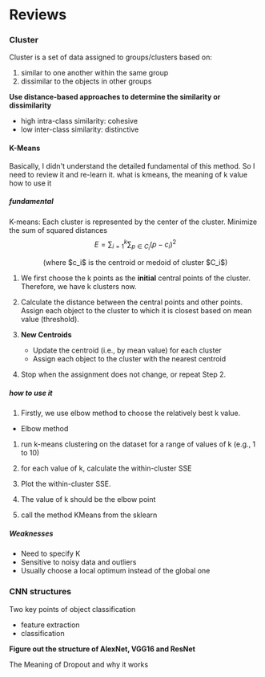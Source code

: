 Reviews
==========

### Cluster
Cluster is a set of data assigned to groups/clusters based on:
1. similar to one another within the same group
2. dissimilar to the objects in other groups

**Use distance-based approaches to determine the similarity or dissimilarity**
- high intra-class similarity: cohesive 
- low inter-class similarity: distinctive

#### K-Means
Basically, I didn't understand the detailed fundamental of this method. So I need to review it and re-learn it.
what is kmeans, the meaning of k value
how to use it
##### fundamental
K-means: Each cluster is represented by the center of the cluster.
Minimize the sum of squared distances
$$E = \sum\nolimits_{i=1}^k \sum\nolimits_{p \in C_i}(p-c_i)^2 $$
<center>(where $c_i$ is the centroid or medoid of cluster $C_i$)</center>

1. We first choose the k points as the **initial** central points of the cluster. Therefore, we have k clusters now.

2. Calculate the distance between the central points and other points. Assign each object to the cluster to which it is closest based on mean value (threshold).

3. **New Centroids**
    - Update the centroid (i.e., by mean value) for each cluster
    - Assign each object to the cluster with the nearest centroid

4. Stop when the assignment does not change, or repeat Step 2.

##### how to use it
1. Firstly, we use elbow method to choose the relatively best k value. 
 - Elbow method
  1. run k-means clustering on the dataset for a range of values of k (e.g., 1 to 10)
  2. for each value of k, calculate the within-cluster SSE
  3. Plot the within-cluster SSE.
  4. The value of k should be the elbow point

2. call the method KMeans from the sklearn

##### Weaknesses
- Need to specify K
- Sensitive to noisy data and outliers
- Usually choose a local optimum instead of the global one

### CNN structures
Two key points of object classification
- feature extraction
- classification

**Figure out the structure of AlexNet, VGG16 and ResNet**

The Meaning of Dropout and why it works


